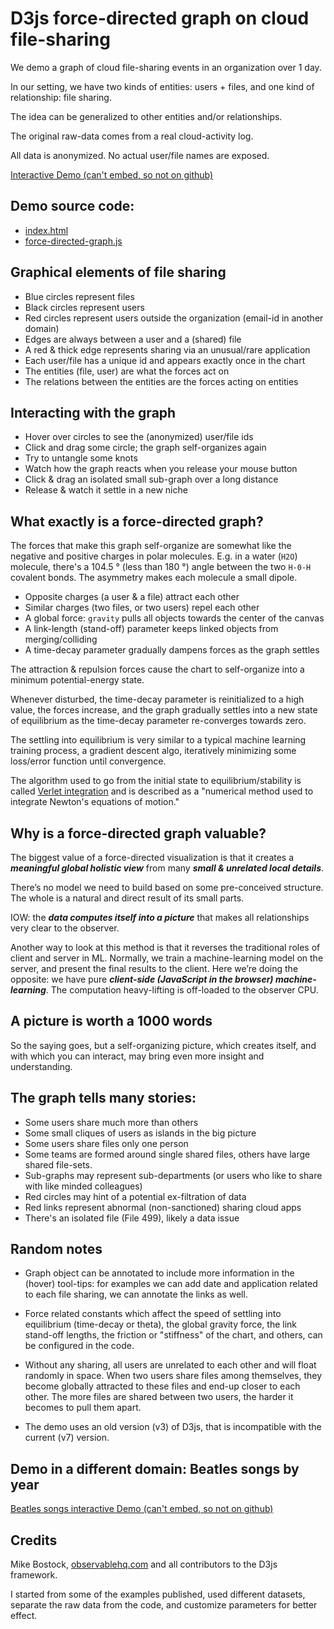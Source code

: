 # D3js force-directed graph on cloud file-sharing

We demo a graph of cloud file-sharing events in an organization over 1 day.

In our setting, we have two kinds of entities: users + files,
and one kind of relationship: file sharing.

The idea can be generalized to other entities and/or relationships.

The original raw-data comes from a real cloud-activity log.

All data is anonymized. No actual user/file names are exposed.

<!-- iframe src="./index.html">Interactive force-directed chart</iframe -->

[Interactive Demo (can't embed, so not on github)](https://finance.yendor.com/ML/fileshare-d3js/)


## Demo source code:

  - [index.html](./index.html)
  - [force-directed-graph.js](./force-directed-graph.js)


## Graphical elements of file sharing

  - Blue circles represent files
  - Black circles represent users
  - Red circles represent users outside the organization (email-id in another domain)
  - Edges are always between a user and a (shared) file
  - A red & thick edge represents sharing via an unusual/rare application
  - Each user/file has a unique id and appears exactly once in the chart
  - The entities (file, user) are what the forces act on
  - The relations between the entities are the forces acting on entities

## Interacting with the graph

  - Hover over circles to see the (anonymized) user/file ids
  - Click and drag some circle; the graph self-organizes again
  - Try to untangle some knots
  - Watch how the graph reacts when you release your mouse button
  - Click & drag an isolated small sub-graph over a long distance
  - Release & watch it settle in a new niche

## What exactly is a force-directed graph?

The forces that make this graph self-organize are somewhat like the
negative and positive charges in polar molecules. E.g. in a water
(`H2O`) molecule, there's a 104.5 &deg; (less than 180 &deg;) angle
between the two `H-0-H` covalent bonds. The asymmetry makes each
molecule a small dipole.

  - Opposite charges (a user & a file) attract each other
  - Similar charges (two files, or two users) repel each other
  - A global force: `gravity` pulls all objects towards the center of the canvas
  - A link-length (stand-off) parameter keeps linked objects from merging/colliding
  - A time-decay parameter gradually dampens forces as the graph settles

The attraction & repulsion forces cause the chart to self-organize into
a minimum potential-energy state.

Whenever disturbed, the time-decay parameter is reinitialized
to a high value, the forces increase, and the graph gradually
settles into a new state of equilibrium as the time-decay parameter
re-converges towards zero.

The settling into equilibrium is very similar to a typical
machine learning training process, a gradient descent algo,
iteratively minimizing some loss/error function until convergence.

The algorithm used to go from the initial state to equilibrium/stability
is called [Verlet integration](https://en.wikipedia.org/wiki/Verlet_integration)
and is described as a "numerical method used to integrate Newton's
equations of motion."


## Why is a force-directed graph valuable?

The biggest value of a force-directed visualization is that
it creates a ***meaningful global holistic view*** from many
***small & unrelated local details***.

There’s no model we need to build based on some pre-conceived
structure. The whole is a natural and direct result of its small parts.

IOW: the ***data computes itself into a picture*** that makes
all relationships very clear to the observer.

Another way to look at this method is that it reverses the
traditional roles of client and server in ML.
Normally, we train a machine-learning model on the server,
and present the final results to the client.
Here we’re doing the opposite: we have pure
***client-side (JavaScript in the browser) machine-learning***.
The computation heavy-lifting is off-loaded to the observer CPU.

## A picture is worth a 1000 words

So the saying goes, but a self-organizing picture, which creates
itself, and with which you can interact, may bring even more
insight and understanding.

## The graph tells many stories:

  - Some users share much more than others
  - Some small cliques of users as islands in the big picture
  - Some users share files only one person
  - Some teams are formed around single shared files, others have large
    shared file-sets.
  - Sub-graphs may represent sub-departments (or users who like to share with like minded colleagues)
  - Red circles may hint of a potential ex-filtration of data
  - Red links represent abnormal (non-sanctioned) sharing cloud apps
  - There's an isolated file (File 499), likely a data issue

## Random notes

  - Graph object can be annotated to include more information
  in the (hover) tool-tips: for examples we can add date and application
  related to each file sharing, we can annotate the links as well.

  - Force related constants which affect the speed of settling into
  equilibrium (time-decay or theta), the global gravity force,
  the link stand-off lengths, the friction or "stiffness" of the chart,
  and others, can be configured in the code.

  - Without any sharing, all users are unrelated to each other and will
  float randomly in space. When two users share files among themselves,
  they become globally attracted to these files and end-up closer to
  each other. The more files are shared between two users, the harder
  it becomes to pull them apart.

  - The demo uses an old version (v3) of D3js, that is incompatible
  with the current (v7) version.

## Demo in a different domain: Beatles songs by year

[Beatles songs interactive Demo (can't embed, so not on github)](https://yendor.com/Beatles/)

## Credits

Mike Bostock, [observablehq.com](https://observablehq.com/) and all
contributors to the D3js framework.

I started from some of the examples published, used different datasets,
separate the raw data from the code, and customize parameters
for better effect.
